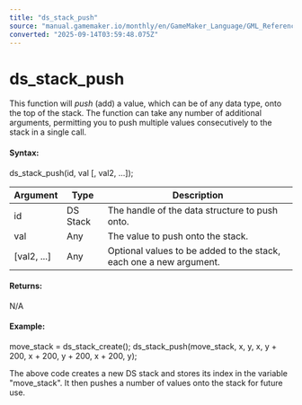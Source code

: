 ```yaml
---
title: "ds_stack_push"
source: "manual.gamemaker.io/monthly/en/GameMaker_Language/GML_Reference/Data_Structures/DS_Stacks/ds_stack_push.htm"
converted: "2025-09-14T03:59:48.075Z"
---
```


# ds\_stack\_push

This function will _push_ (add) a value, which can be of any data type, onto the top of the stack. The function can take any number of additional arguments, permitting you to push multiple values consecutively to the stack in a single call.

#### Syntax:

ds\_stack\_push(id, val \[, val2, ...\]);

| Argument | Type | Description |
| --- | --- | --- |
| id | DS Stack | The handle of the data structure to push onto. |
| val | Any | The value to push onto the stack. |
| [val2, ...] | Any | Optional values to be added to the stack, each one a new argument. |

#### Returns:

N/A

#### Example:

move\_stack = ds\_stack\_create();
ds\_stack\_push(move\_stack, x, y, x, y + 200, x + 200, y + 200, x + 200, y);

The above code creates a new DS stack and stores its index in the variable "move\_stack". It then pushes a number of values onto the stack for future use.